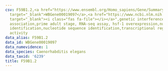 ```yaml
---
csv: F59B1.2,<a href="https://www.ensembl.org/Homo_sapiens/Gene/Summary?db=core;g=WBGene00019097"
  target="_blank">WBGene00019097</a>,<a href="https://www.ncbi.nlm.nih.gov/pubmed/30894454"
  target="_blank"><i class="fas fa-file"></i></a>",genetic interference,functional
  association,prime adult stage, RNA-seq assay, hsf-1 overexpression,nucleotide sequence
  identification,nucleotide sequence identification,transcriptional regulation,up-regulates
  activity
data_alias: F59B1.2
data_id: WBGene00019097
data_numevidence: 1
data_species: Caenorhabditis elegans
data_taxid: '6239'
title: F59B1.2
---
```

